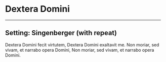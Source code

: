 # Dextera Domini

***

## Setting: Singenberger (with repeat)

Dextera Domini fecit virtutem, 
Dextera Domini exaltavit me.
Non moriar, sed vivam, et narrabo opera Domini,
Non moriar, sed vivam, et narrabo opera Domini.